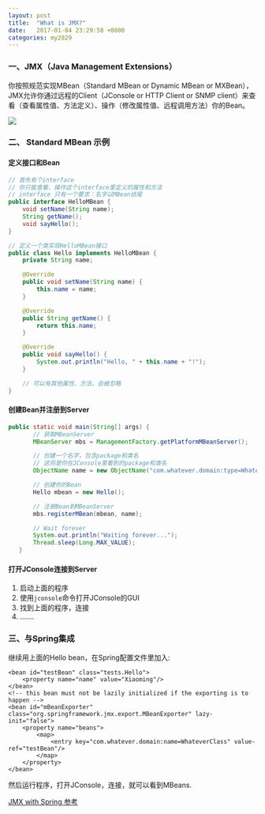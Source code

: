 ```yaml
---
layout: post
title:  "What is JMX?"
date:   2017-01-04 23:29:58 +0800
categories: my2829
---
```


### 一、JMX（Java Management Extensions）
你按照规范实现MBean（Standard MBean or Dynamic MBean or MXBean），JMX允许你通过远程的Client（JConsole or HTTP Client or SNMP client）来查看（查看属性值、方法定义）、操作（修改属性值、远程调用方法）你的Bean。

![](https://upload.wikimedia.org/wikipedia/en/d/db/Jmxarchitecture.png)

### 二、 Standard MBean 示例
#### 定义接口和Bean
```java
// 首先有个interface
// 你只能查看、操作这个interface里定义的属性和方法
// interface 只有一个要求：名字以MBean结尾
public interface HelloMBean {
    void setName(String name);
    String getName();
    void sayHello();
}

// 定义一个类实现HelloMBean接口
public class Hello implements HelloMBean {
    private String name;

    @Override
    public void setName(String name) {
        this.name = name;
    }

    @Override
    public String getName() {
        return this.name;
    }

    @Override
    public void sayHello() {
        System.out.println("Hello, " + this.name + "!");
    }

    // 可以有其他属性、方法，会被忽略
}
```

#### 创建Bean并注册到Server
```java
public static void main(String[] args) {
       // 获取MBeanServer
       MBeanServer mbs = ManagementFactory.getPlatformMBeanServer();

       // 创建一个名字，包含package和类名
       // 这将是你在JConsole里看到的package和类名
       ObjectName name = new ObjectName("com.whatever.domain:type=WhateverName");

       // 创建你的Bean
       Hello mbean = new Hello();

       // 注册Bean到MBeanServer
       mbs.registerMBean(mbean, name);

       // Wait forever
       System.out.println("Waiting forever...");
       Thread.sleep(Long.MAX_VALUE);
   }
```

#### 打开JConsole连接到Server
1. 启动上面的程序
2. 使用`jconsole`命令打开JConsole的GUI
3. 找到上面的程序，连接
4. .......

### 三、与Spring集成
继续用上面的Hello bean，在Spring配置文件里加入:
```
<bean id="testBean" class="tests.Hello">
    <property name="name" value="Xiaoming"/>
</bean>
<!-- this bean must not be lazily initialized if the exporting is to happen -->
<bean id="mBeanExporter" class="org.springframework.jmx.export.MBeanExporter" lazy-init="false">
    <property name="beans">
        <map>
            <entry key="com.whatever.domain:name=WhateverClass" value-ref="testBean"/>
        </map>
    </property>
</bean>
```
然后运行程序，打开JConsole，连接，就可以看到MBeans.



[JMX with Spring 参考](http://docs.spring.io/spring/docs/current/spring-framework-reference/html/jmx.html)
